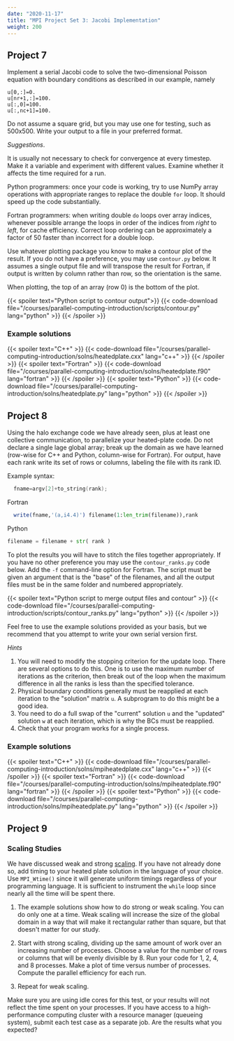 ```yaml
---
date: "2020-11-17"
title: "MPI Project Set 3: Jacobi Implementation"
weight: 200
---
```


## Project 7

Implement a serial Jacobi code to solve the two-dimensional Poisson equation with boundary conditions as described in our example, namely

```nohighlight
u[0,:]=0.
u[nr+1,:]=100.
u[:,0]=100.
u[:,nc+1]=100.
```

Do not assume a square grid, but you may use one for testing, such as 500x500. Write your output to a file in your preferred format.

_Suggestions_.  

It is usually not necessary to check for convergence at every timestep. Make it  a variable and experiment with different values.  Examine whether it affects the time required for a run.

Python programmers: once your code is working, try to use NumPy array operations with appropriate ranges to replace the double `for` loop.  It should speed up the code substantially.

Fortran programmers: when writing double `do` loops over array indices, whenever possible arrange the loops in order of the indices from _right_ to _left_, for cache efficiency. Correct loop ordering can be approximately a factor of 50 faster than incorrect for a double loop.

Use whatever plotting package you know to make a contour plot of the result. If you do not have a preference, you may use `contour.py` below. It assumes a single output file and will transpose the result for Fortran, if output is written by column rather than row, so the orientation is the same.

When plotting, the top of an array (row 0) is the bottom of the plot.

{{< spoiler text="Python script to contour output">}}
{{< code-download file="/courses/parallel-computing-introduction/scripts/contour.py" lang="python" >}}
{{< /spoiler >}}

### Example solutions

{{< spoiler text="C++" >}}
{{< code-download file="/courses/parallel-computing-introduction/solns/heatedplate.cxx" lang="c++" >}}
{{< /spoiler >}}
{{< spoiler text="Fortran" >}}
{{< code-download file="/courses/parallel-computing-introduction/solns/heatedplate.f90" lang="fortran" >}}
{{< /spoiler >}}
{{< spoiler text="Python" >}}
{{< code-download file="/courses/parallel-computing-introduction/solns/heatedplate.py" lang="python" >}}
{{< /spoiler >}}

## Project 8

Using the halo exchange code we have already seen, plus at least one collective communication, to parallelize your heated-plate code. Do not declare a single lage global array; break up the domain as we have learned (row-wise for C++ and Python, column-wise for Fortran).  For output, have each rank write its set of rows or columns, labeling the file with its rank ID.  

Example syntax:
```c++
  fname=argv[2]+to_string(rank);
```
Fortran
```fortran
  write(fname,'(a,i4.4)') filename(1:len_trim(filename)),rank
```
Python
```python
filename = filename + str( rank )
```  
To plot the results you will have to stitch the files together appropriately. If you have no other preference you may use the `contour_ranks.py` code below. Add the `-f` command-line option for Fortran. The script must be given an argument that is the "base" of the filenames, and all the output files must be in the same folder and numbered appropriately.

{{< spoiler text="Python script to merge output files and contour" >}}
{{< code-download file="/courses/parallel-computing-introduction/scripts/contour_ranks.py" lang="python" >}}
{{< /spoiler >}}

Feel free to use the example solutions provided as your basis, but we recommend that you attempt to write your own serial version first.

_Hints_
1. You will need to modify the stopping criterion for the update loop. There are several options to do this. One is to use the maximum number of iterations as the criterion, then break out of the loop when the maximum difference in all the ranks is less than the specified tolerance.
2. Physical boundary conditions generally must be reapplied at each iteration to the "solution" matrix `u`. A subprogram to do this might be a good idea.
3. You need to do a full swap of the "current" solution `u` and the "updated" solution `w` at each iteration, which is why the BCs must be reapplied.
4. Check that your program works for a single process.

### Example solutions

{{< spoiler text="C++" >}}
{{< code-download file="/courses/parallel-computing-introduction/solns/mpiheatedplate.cxx" lang="c++" >}}
{{< /spoiler >}}
{{< spoiler text="Fortran" >}}
{{< code-download file="/courses/parallel-computing-introduction/solns/mpiheatedplate.f90" lang="fortran" >}}
{{< /spoiler >}}
{{< spoiler text="Python" >}}
{{< code-download file="/courses/parallel-computing-introduction/solns/mpiheatedplate.py" lang="python" >}}
{{< /spoiler >}}

## Project 9

### Scaling Studies

We have discussed weak and strong [scaling](performance_analysis.md). If you have not already done so, add timing to your heated plate solution in the language of your choice. Use `MPI_Wtime()` since it will generate uniform timings regardless of your programming language.  It is sufficient to instrument the `while` loop since nearly all the time will be spent there.

1. The example solutions show how to do strong or weak scaling. You can do only one at a time.  Weak scaling will increase the size of the global domain in a way that will make it rectangular rather than square, but that doesn't matter for our study.

2. Start with strong scaling, dividing up the same amount of work over an increasing number of processes.  Choose a value for the number of rows or columns that will be evenly divisible by 8. Run your code for 1, 2, 4, and 8 processes.  Make a plot of time versus number of processes.  Compute the parallel efficiency for each run.

3. Repeat for weak scaling. 

Make sure you are using idle cores for this test, or your results will not reflect the time spent on your processes. If you have access to a high-performance computing cluster with a resource manager (queueing system), submit each test case as a separate job. Are the results what you expected? 
